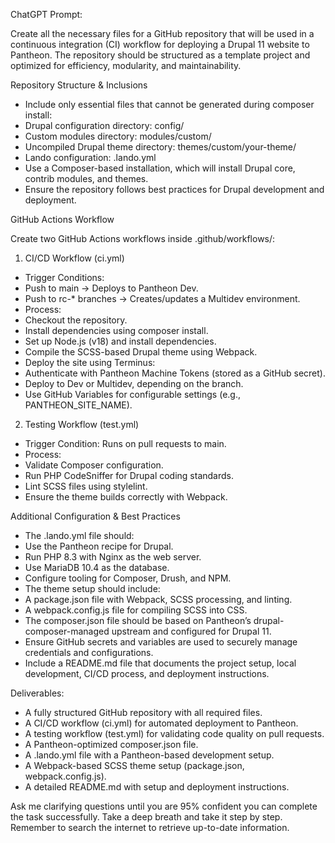 ChatGPT Prompt:

Create all the necessary files for a GitHub repository that will be used in a continuous integration (CI) workflow for deploying a Drupal 11 website to Pantheon. The repository should be structured as a template project and optimized for efficiency, modularity, and maintainability.

Repository Structure & Inclusions

- Include only essential files that cannot be generated during composer install:
- Drupal configuration directory: config/
- Custom modules directory: modules/custom/
- Uncompiled Drupal theme directory: themes/custom/your-theme/
- Lando configuration: .lando.yml
- Use a Composer-based installation, which will install Drupal core, contrib modules, and themes.
- Ensure the repository follows best practices for Drupal development and deployment.

GitHub Actions Workflow

Create two GitHub Actions workflows inside .github/workflows/:

1. CI/CD Workflow (ci.yml)

- Trigger Conditions:
- Push to main → Deploys to Pantheon Dev.
- Push to rc-\* branches → Creates/updates a Multidev environment.
- Process:
- Checkout the repository.
- Install dependencies using composer install.
- Set up Node.js (v18) and install dependencies.
- Compile the SCSS-based Drupal theme using Webpack.
- Deploy the site using Terminus:
- Authenticate with Pantheon Machine Tokens (stored as a GitHub secret).
- Deploy to Dev or Multidev, depending on the branch.
- Use GitHub Variables for configurable settings (e.g., PANTHEON_SITE_NAME).

2. Testing Workflow (test.yml)

- Trigger Condition: Runs on pull requests to main.
- Process:
- Validate Composer configuration.
- Run PHP CodeSniffer for Drupal coding standards.
- Lint SCSS files using stylelint.
- Ensure the theme builds correctly with Webpack.

Additional Configuration & Best Practices

- The .lando.yml file should:
- Use the Pantheon recipe for Drupal.
- Run PHP 8.3 with Nginx as the web server.
- Use MariaDB 10.4 as the database.
- Configure tooling for Composer, Drush, and NPM.
- The theme setup should include:
- A package.json file with Webpack, SCSS processing, and linting.
- A webpack.config.js file for compiling SCSS into CSS.
- The composer.json file should be based on Pantheon’s drupal-composer-managed upstream and configured for Drupal 11.
- Ensure GitHub secrets and variables are used to securely manage credentials and configurations.
- Include a README.md file that documents the project setup, local development, CI/CD process, and deployment instructions.

Deliverables:

- A fully structured GitHub repository with all required files.
- A CI/CD workflow (ci.yml) for automated deployment to Pantheon.
- A testing workflow (test.yml) for validating code quality on pull requests.
- A Pantheon-optimized composer.json file.
- A .lando.yml file with a Pantheon-based development setup.
- A Webpack-based SCSS theme setup (package.json, webpack.config.js).
- A detailed README.md with setup and deployment instructions.

Ask me clarifying questions until you are 95% confident you can complete the task successfully. Take a deep breath and take it step by step.
Remember to search the internet to retrieve up-to-date information.
